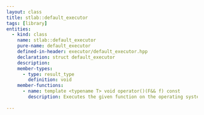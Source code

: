 ```yaml
---
layout: class
title: stlab::default_executor
tags: [library]
entities:
  - kind: class
    name: stlab::default_executor
    pure-name: default_executor
    defined-in-header: executor/default_executor.hpp
    declaration: struct default_executor
    description: 
    member-types:
      - type: result_type
        definition: void
    member-functions:
      - name: template <typename T> void operator()(F&& f) const
        description: Executes the given function on the operating systems's thread pool. It uses a custom thread pool if the system does not provide a thread pool.
      
---
```


